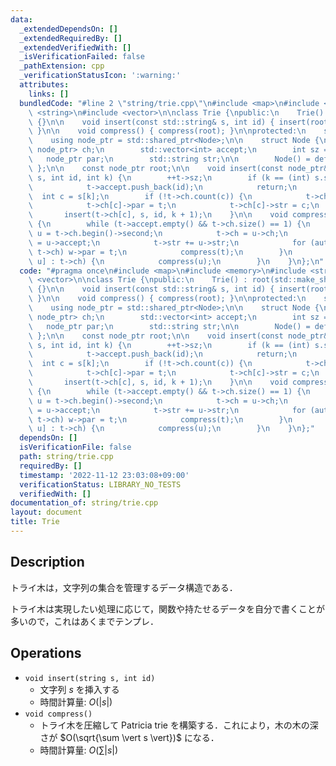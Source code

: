 ```yaml
---
data:
  _extendedDependsOn: []
  _extendedRequiredBy: []
  _extendedVerifiedWith: []
  _isVerificationFailed: false
  _pathExtension: cpp
  _verificationStatusIcon: ':warning:'
  attributes:
    links: []
  bundledCode: "#line 2 \"string/trie.cpp\"\n#include <map>\n#include <memory>\n#include\
    \ <string>\n#include <vector>\n\nclass Trie {\npublic:\n    Trie() : root(std::make_shared<Node>())\
    \ {}\n\n    void insert(const std::string& s, int id) { insert(root, s, id, 0);\
    \ }\n\n    void compress() { compress(root); }\n\nprotected:\n    struct Node;\n\
    \    using node_ptr = std::shared_ptr<Node>;\n\n    struct Node {\n        std::map<char,\
    \ node_ptr> ch;\n        std::vector<int> accept;\n        int sz = 0;\n     \
    \   node_ptr par;\n        std::string str;\n\n        Node() = default;\n   \
    \ };\n\n    const node_ptr root;\n\n    void insert(const node_ptr& t, const std::string&\
    \ s, int id, int k) {\n        ++t->sz;\n        if (k == (int) s.size()) {\n\
    \            t->accept.push_back(id);\n            return;\n        }\n      \
    \  int c = s[k];\n        if (!t->ch.count(c)) {\n            t->ch[c] = std::make_shared<Node>();\n\
    \            t->ch[c]->par = t;\n            t->ch[c]->str = c;\n        }\n \
    \       insert(t->ch[c], s, id, k + 1);\n    }\n\n    void compress(node_ptr t)\
    \ {\n        while (t->accept.empty() && t->ch.size() == 1) {\n            auto\
    \ u = t->ch.begin()->second;\n            t->ch = u->ch;\n            t->accept\
    \ = u->accept;\n            t->str += u->str;\n            for (auto [c, w] :\
    \ t->ch) w->par = t;\n            compress(t);\n        }\n        for (auto [c,\
    \ u] : t->ch) {\n            compress(u);\n        }\n    }\n};\n"
  code: "#pragma once\n#include <map>\n#include <memory>\n#include <string>\n#include\
    \ <vector>\n\nclass Trie {\npublic:\n    Trie() : root(std::make_shared<Node>())\
    \ {}\n\n    void insert(const std::string& s, int id) { insert(root, s, id, 0);\
    \ }\n\n    void compress() { compress(root); }\n\nprotected:\n    struct Node;\n\
    \    using node_ptr = std::shared_ptr<Node>;\n\n    struct Node {\n        std::map<char,\
    \ node_ptr> ch;\n        std::vector<int> accept;\n        int sz = 0;\n     \
    \   node_ptr par;\n        std::string str;\n\n        Node() = default;\n   \
    \ };\n\n    const node_ptr root;\n\n    void insert(const node_ptr& t, const std::string&\
    \ s, int id, int k) {\n        ++t->sz;\n        if (k == (int) s.size()) {\n\
    \            t->accept.push_back(id);\n            return;\n        }\n      \
    \  int c = s[k];\n        if (!t->ch.count(c)) {\n            t->ch[c] = std::make_shared<Node>();\n\
    \            t->ch[c]->par = t;\n            t->ch[c]->str = c;\n        }\n \
    \       insert(t->ch[c], s, id, k + 1);\n    }\n\n    void compress(node_ptr t)\
    \ {\n        while (t->accept.empty() && t->ch.size() == 1) {\n            auto\
    \ u = t->ch.begin()->second;\n            t->ch = u->ch;\n            t->accept\
    \ = u->accept;\n            t->str += u->str;\n            for (auto [c, w] :\
    \ t->ch) w->par = t;\n            compress(t);\n        }\n        for (auto [c,\
    \ u] : t->ch) {\n            compress(u);\n        }\n    }\n};"
  dependsOn: []
  isVerificationFile: false
  path: string/trie.cpp
  requiredBy: []
  timestamp: '2022-11-12 23:03:08+09:00'
  verificationStatus: LIBRARY_NO_TESTS
  verifiedWith: []
documentation_of: string/trie.cpp
layout: document
title: Trie
---
```


## Description

トライ木は，文字列の集合を管理するデータ構造である．

トライ木は実現したい処理に応じて，関数や持たせるデータを自分で書くことが多いので，これはあくまでテンプレ．

## Operations

- `void insert(string s, int id)`
    - 文字列 $s$ を挿入する
    - 時間計算量: $O(\vert s\vert)$
- `void compress()`
    - トライ木を圧縮して Patricia trie を構築する．これにより，木の木の深さが $O(\sqrt{\sum \vert s \vert})$ になる．
    - 時間計算量: $O(\sum \vert s\vert)$